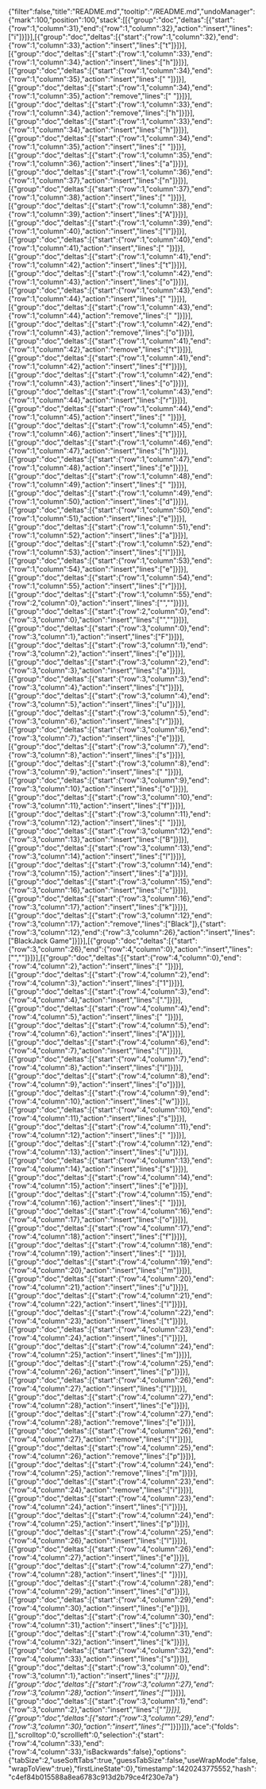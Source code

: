 {"filter":false,"title":"README.md","tooltip":"/README.md","undoManager":{"mark":100,"position":100,"stack":[[{"group":"doc","deltas":[{"start":{"row":1,"column":31},"end":{"row":1,"column":32},"action":"insert","lines":["i"]}]}],[{"group":"doc","deltas":[{"start":{"row":1,"column":32},"end":{"row":1,"column":33},"action":"insert","lines":["t"]}]}],[{"group":"doc","deltas":[{"start":{"row":1,"column":33},"end":{"row":1,"column":34},"action":"insert","lines":["h"]}]}],[{"group":"doc","deltas":[{"start":{"row":1,"column":34},"end":{"row":1,"column":35},"action":"insert","lines":[" "]}]}],[{"group":"doc","deltas":[{"start":{"row":1,"column":34},"end":{"row":1,"column":35},"action":"remove","lines":[" "]}]}],[{"group":"doc","deltas":[{"start":{"row":1,"column":33},"end":{"row":1,"column":34},"action":"remove","lines":["h"]}]}],[{"group":"doc","deltas":[{"start":{"row":1,"column":33},"end":{"row":1,"column":34},"action":"insert","lines":["h"]}]}],[{"group":"doc","deltas":[{"start":{"row":1,"column":34},"end":{"row":1,"column":35},"action":"insert","lines":[" "]}]}],[{"group":"doc","deltas":[{"start":{"row":1,"column":35},"end":{"row":1,"column":36},"action":"insert","lines":["a"]}]}],[{"group":"doc","deltas":[{"start":{"row":1,"column":36},"end":{"row":1,"column":37},"action":"insert","lines":["n"]}]}],[{"group":"doc","deltas":[{"start":{"row":1,"column":37},"end":{"row":1,"column":38},"action":"insert","lines":[" "]}]}],[{"group":"doc","deltas":[{"start":{"row":1,"column":38},"end":{"row":1,"column":39},"action":"insert","lines":["A"]}]}],[{"group":"doc","deltas":[{"start":{"row":1,"column":39},"end":{"row":1,"column":40},"action":"insert","lines":["I"]}]}],[{"group":"doc","deltas":[{"start":{"row":1,"column":40},"end":{"row":1,"column":41},"action":"insert","lines":[" "]}]}],[{"group":"doc","deltas":[{"start":{"row":1,"column":41},"end":{"row":1,"column":42},"action":"insert","lines":["t"]}]}],[{"group":"doc","deltas":[{"start":{"row":1,"column":42},"end":{"row":1,"column":43},"action":"insert","lines":["o"]}]}],[{"group":"doc","deltas":[{"start":{"row":1,"column":43},"end":{"row":1,"column":44},"action":"insert","lines":[" "]}]}],[{"group":"doc","deltas":[{"start":{"row":1,"column":43},"end":{"row":1,"column":44},"action":"remove","lines":[" "]}]}],[{"group":"doc","deltas":[{"start":{"row":1,"column":42},"end":{"row":1,"column":43},"action":"remove","lines":["o"]}]}],[{"group":"doc","deltas":[{"start":{"row":1,"column":41},"end":{"row":1,"column":42},"action":"remove","lines":["t"]}]}],[{"group":"doc","deltas":[{"start":{"row":1,"column":41},"end":{"row":1,"column":42},"action":"insert","lines":["f"]}]}],[{"group":"doc","deltas":[{"start":{"row":1,"column":42},"end":{"row":1,"column":43},"action":"insert","lines":["o"]}]}],[{"group":"doc","deltas":[{"start":{"row":1,"column":43},"end":{"row":1,"column":44},"action":"insert","lines":["r"]}]}],[{"group":"doc","deltas":[{"start":{"row":1,"column":44},"end":{"row":1,"column":45},"action":"insert","lines":[" "]}]}],[{"group":"doc","deltas":[{"start":{"row":1,"column":45},"end":{"row":1,"column":46},"action":"insert","lines":["t"]}]}],[{"group":"doc","deltas":[{"start":{"row":1,"column":46},"end":{"row":1,"column":47},"action":"insert","lines":["h"]}]}],[{"group":"doc","deltas":[{"start":{"row":1,"column":47},"end":{"row":1,"column":48},"action":"insert","lines":["e"]}]}],[{"group":"doc","deltas":[{"start":{"row":1,"column":48},"end":{"row":1,"column":49},"action":"insert","lines":[" "]}]}],[{"group":"doc","deltas":[{"start":{"row":1,"column":49},"end":{"row":1,"column":50},"action":"insert","lines":["d"]}]}],[{"group":"doc","deltas":[{"start":{"row":1,"column":50},"end":{"row":1,"column":51},"action":"insert","lines":["e"]}]}],[{"group":"doc","deltas":[{"start":{"row":1,"column":51},"end":{"row":1,"column":52},"action":"insert","lines":["a"]}]}],[{"group":"doc","deltas":[{"start":{"row":1,"column":52},"end":{"row":1,"column":53},"action":"insert","lines":["l"]}]}],[{"group":"doc","deltas":[{"start":{"row":1,"column":53},"end":{"row":1,"column":54},"action":"insert","lines":["e"]}]}],[{"group":"doc","deltas":[{"start":{"row":1,"column":54},"end":{"row":1,"column":55},"action":"insert","lines":["r"]}]}],[{"group":"doc","deltas":[{"start":{"row":1,"column":55},"end":{"row":2,"column":0},"action":"insert","lines":["",""]}]}],[{"group":"doc","deltas":[{"start":{"row":2,"column":0},"end":{"row":3,"column":0},"action":"insert","lines":["",""]}]}],[{"group":"doc","deltas":[{"start":{"row":3,"column":0},"end":{"row":3,"column":1},"action":"insert","lines":["F"]}]}],[{"group":"doc","deltas":[{"start":{"row":3,"column":1},"end":{"row":3,"column":2},"action":"insert","lines":["e"]}]}],[{"group":"doc","deltas":[{"start":{"row":3,"column":2},"end":{"row":3,"column":3},"action":"insert","lines":["a"]}]}],[{"group":"doc","deltas":[{"start":{"row":3,"column":3},"end":{"row":3,"column":4},"action":"insert","lines":["t"]}]}],[{"group":"doc","deltas":[{"start":{"row":3,"column":4},"end":{"row":3,"column":5},"action":"insert","lines":["u"]}]}],[{"group":"doc","deltas":[{"start":{"row":3,"column":5},"end":{"row":3,"column":6},"action":"insert","lines":["r"]}]}],[{"group":"doc","deltas":[{"start":{"row":3,"column":6},"end":{"row":3,"column":7},"action":"insert","lines":["e"]}]}],[{"group":"doc","deltas":[{"start":{"row":3,"column":7},"end":{"row":3,"column":8},"action":"insert","lines":["s"]}]}],[{"group":"doc","deltas":[{"start":{"row":3,"column":8},"end":{"row":3,"column":9},"action":"insert","lines":[" "]}]}],[{"group":"doc","deltas":[{"start":{"row":3,"column":9},"end":{"row":3,"column":10},"action":"insert","lines":["o"]}]}],[{"group":"doc","deltas":[{"start":{"row":3,"column":10},"end":{"row":3,"column":11},"action":"insert","lines":["f"]}]}],[{"group":"doc","deltas":[{"start":{"row":3,"column":11},"end":{"row":3,"column":12},"action":"insert","lines":[" "]}]}],[{"group":"doc","deltas":[{"start":{"row":3,"column":12},"end":{"row":3,"column":13},"action":"insert","lines":["B"]}]}],[{"group":"doc","deltas":[{"start":{"row":3,"column":13},"end":{"row":3,"column":14},"action":"insert","lines":["l"]}]}],[{"group":"doc","deltas":[{"start":{"row":3,"column":14},"end":{"row":3,"column":15},"action":"insert","lines":["a"]}]}],[{"group":"doc","deltas":[{"start":{"row":3,"column":15},"end":{"row":3,"column":16},"action":"insert","lines":["c"]}]}],[{"group":"doc","deltas":[{"start":{"row":3,"column":16},"end":{"row":3,"column":17},"action":"insert","lines":["k"]}]}],[{"group":"doc","deltas":[{"start":{"row":3,"column":12},"end":{"row":3,"column":17},"action":"remove","lines":["Black"]},{"start":{"row":3,"column":12},"end":{"row":3,"column":26},"action":"insert","lines":["BlackJack Game"]}]}],[{"group":"doc","deltas":[{"start":{"row":3,"column":26},"end":{"row":4,"column":0},"action":"insert","lines":["",""]}]}],[{"group":"doc","deltas":[{"start":{"row":4,"column":0},"end":{"row":4,"column":2},"action":"insert","lines":["  "]}]}],[{"group":"doc","deltas":[{"start":{"row":4,"column":2},"end":{"row":4,"column":3},"action":"insert","lines":["1"]}]}],[{"group":"doc","deltas":[{"start":{"row":4,"column":3},"end":{"row":4,"column":4},"action":"insert","lines":["."]}]}],[{"group":"doc","deltas":[{"start":{"row":4,"column":4},"end":{"row":4,"column":5},"action":"insert","lines":[" "]}]}],[{"group":"doc","deltas":[{"start":{"row":4,"column":5},"end":{"row":4,"column":6},"action":"insert","lines":["A"]}]}],[{"group":"doc","deltas":[{"start":{"row":4,"column":6},"end":{"row":4,"column":7},"action":"insert","lines":["l"]}]}],[{"group":"doc","deltas":[{"start":{"row":4,"column":7},"end":{"row":4,"column":8},"action":"insert","lines":["l"]}]}],[{"group":"doc","deltas":[{"start":{"row":4,"column":8},"end":{"row":4,"column":9},"action":"insert","lines":["o"]}]}],[{"group":"doc","deltas":[{"start":{"row":4,"column":9},"end":{"row":4,"column":10},"action":"insert","lines":["w"]}]}],[{"group":"doc","deltas":[{"start":{"row":4,"column":10},"end":{"row":4,"column":11},"action":"insert","lines":["s"]}]}],[{"group":"doc","deltas":[{"start":{"row":4,"column":11},"end":{"row":4,"column":12},"action":"insert","lines":[" "]}]}],[{"group":"doc","deltas":[{"start":{"row":4,"column":12},"end":{"row":4,"column":13},"action":"insert","lines":["u"]}]}],[{"group":"doc","deltas":[{"start":{"row":4,"column":13},"end":{"row":4,"column":14},"action":"insert","lines":["s"]}]}],[{"group":"doc","deltas":[{"start":{"row":4,"column":14},"end":{"row":4,"column":15},"action":"insert","lines":["e"]}]}],[{"group":"doc","deltas":[{"start":{"row":4,"column":15},"end":{"row":4,"column":16},"action":"insert","lines":[" "]}]}],[{"group":"doc","deltas":[{"start":{"row":4,"column":16},"end":{"row":4,"column":17},"action":"insert","lines":["o"]}]}],[{"group":"doc","deltas":[{"start":{"row":4,"column":17},"end":{"row":4,"column":18},"action":"insert","lines":["f"]}]}],[{"group":"doc","deltas":[{"start":{"row":4,"column":18},"end":{"row":4,"column":19},"action":"insert","lines":[" "]}]}],[{"group":"doc","deltas":[{"start":{"row":4,"column":19},"end":{"row":4,"column":20},"action":"insert","lines":["m"]}]}],[{"group":"doc","deltas":[{"start":{"row":4,"column":20},"end":{"row":4,"column":21},"action":"insert","lines":["u"]}]}],[{"group":"doc","deltas":[{"start":{"row":4,"column":21},"end":{"row":4,"column":22},"action":"insert","lines":["l"]}]}],[{"group":"doc","deltas":[{"start":{"row":4,"column":22},"end":{"row":4,"column":23},"action":"insert","lines":["t"]}]}],[{"group":"doc","deltas":[{"start":{"row":4,"column":23},"end":{"row":4,"column":24},"action":"insert","lines":["i"]}]}],[{"group":"doc","deltas":[{"start":{"row":4,"column":24},"end":{"row":4,"column":25},"action":"insert","lines":["m"]}]}],[{"group":"doc","deltas":[{"start":{"row":4,"column":25},"end":{"row":4,"column":26},"action":"insert","lines":["p"]}]}],[{"group":"doc","deltas":[{"start":{"row":4,"column":26},"end":{"row":4,"column":27},"action":"insert","lines":["l"]}]}],[{"group":"doc","deltas":[{"start":{"row":4,"column":27},"end":{"row":4,"column":28},"action":"insert","lines":["e"]}]}],[{"group":"doc","deltas":[{"start":{"row":4,"column":27},"end":{"row":4,"column":28},"action":"remove","lines":["e"]}]}],[{"group":"doc","deltas":[{"start":{"row":4,"column":26},"end":{"row":4,"column":27},"action":"remove","lines":["l"]}]}],[{"group":"doc","deltas":[{"start":{"row":4,"column":25},"end":{"row":4,"column":26},"action":"remove","lines":["p"]}]}],[{"group":"doc","deltas":[{"start":{"row":4,"column":24},"end":{"row":4,"column":25},"action":"remove","lines":["m"]}]}],[{"group":"doc","deltas":[{"start":{"row":4,"column":23},"end":{"row":4,"column":24},"action":"remove","lines":["i"]}]}],[{"group":"doc","deltas":[{"start":{"row":4,"column":23},"end":{"row":4,"column":24},"action":"insert","lines":["i"]}]}],[{"group":"doc","deltas":[{"start":{"row":4,"column":24},"end":{"row":4,"column":25},"action":"insert","lines":["p"]}]}],[{"group":"doc","deltas":[{"start":{"row":4,"column":25},"end":{"row":4,"column":26},"action":"insert","lines":["l"]}]}],[{"group":"doc","deltas":[{"start":{"row":4,"column":26},"end":{"row":4,"column":27},"action":"insert","lines":["e"]}]}],[{"group":"doc","deltas":[{"start":{"row":4,"column":27},"end":{"row":4,"column":28},"action":"insert","lines":[" "]}]}],[{"group":"doc","deltas":[{"start":{"row":4,"column":28},"end":{"row":4,"column":29},"action":"insert","lines":["d"]}]}],[{"group":"doc","deltas":[{"start":{"row":4,"column":29},"end":{"row":4,"column":30},"action":"insert","lines":["e"]}]}],[{"group":"doc","deltas":[{"start":{"row":4,"column":30},"end":{"row":4,"column":31},"action":"insert","lines":["c"]}]}],[{"group":"doc","deltas":[{"start":{"row":4,"column":31},"end":{"row":4,"column":32},"action":"insert","lines":["k"]}]}],[{"group":"doc","deltas":[{"start":{"row":4,"column":32},"end":{"row":4,"column":33},"action":"insert","lines":["s"]}]}],[{"group":"doc","deltas":[{"start":{"row":3,"column":0},"end":{"row":3,"column":1},"action":"insert","lines":["*"]}]}],[{"group":"doc","deltas":[{"start":{"row":3,"column":27},"end":{"row":3,"column":28},"action":"insert","lines":["*"]}]}],[{"group":"doc","deltas":[{"start":{"row":3,"column":1},"end":{"row":3,"column":2},"action":"insert","lines":["*"]}]}],[{"group":"doc","deltas":[{"start":{"row":3,"column":29},"end":{"row":3,"column":30},"action":"insert","lines":["*"]}]}]]},"ace":{"folds":[],"scrolltop":0,"scrollleft":0,"selection":{"start":{"row":4,"column":33},"end":{"row":4,"column":33},"isBackwards":false},"options":{"tabSize":2,"useSoftTabs":true,"guessTabSize":false,"useWrapMode":false,"wrapToView":true},"firstLineState":0},"timestamp":1420243775552,"hash":"c4ef84b015588a8ea6783c913d2b79ce4f230e7a"}